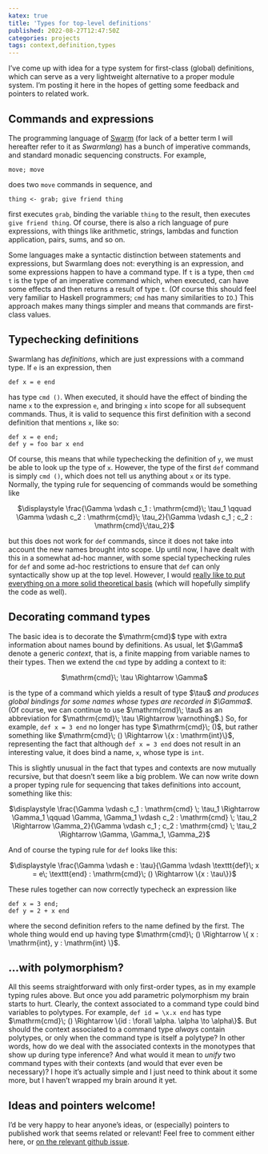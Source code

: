 ```yaml
---
katex: true
title: 'Types for top-level definitions'
published: 2022-08-27T12:47:50Z
categories: projects
tags: context,definition,types
---
```


<p>I’ve come up with idea for a type system for first-class (global) definitions, which can serve as a very lightweight alternative to a proper module system. I’m posting it here in the hopes of getting some feedback and pointers to related work.</p>
<h2 id="commands-and-expressions">Commands and expressions</h2>
<p>The programming language of <a href="https://github.com/swarm-game/swarm/">Swarm</a> (for lack of a better term I will hereafter refer to it as <em>Swarmlang</em>) has a bunch of imperative commands, and standard monadic sequencing constructs. For example,</p>
<pre><code>move; move</code></pre>
<p>does two <code>move</code> commands in sequence, and</p>
<pre><code>thing &lt;- grab; give friend thing</code></pre>
<p>first executes <code>grab</code>, binding the variable <code>thing</code> to the result, then executes <code>give friend thing</code>. Of course, there is also a rich language of pure expressions, with things like arithmetic, strings, lambdas and function application, pairs, sums, and so on.</p>
<p>Some languages make a syntactic distinction between statements and expressions, but Swarmlang does not: everything is an expression, and some expressions happen to have a command type. If <code>t</code> is a type, then <code>cmd t</code> is the type of an imperative command which, when executed, can have some effects and then returns a result of type <code>t</code>. (Of course this should feel very familiar to Haskell programmers; <code>cmd</code> has many similarities to <code>IO</code>.) This approach makes many things simpler and means that commands are first-class values.</p>
<h2 id="typechecking-definitions">Typechecking definitions</h2>
<p>Swarmlang has <em>definitions</em>, which are just expressions with a command type. If <code>e</code> is an expression, then</p>
<pre><code>def x = e end</code></pre>
<p>has type <code>cmd ()</code>. When executed, it should have the effect of binding the name <code>x</code> to the expression <code>e</code>, and bringing <code>x</code> into scope for all subsequent commands. Thus, it is valid to sequence this first definition with a second definition that mentions <code>x</code>, like so:</p>
<pre><code>def x = e end;
def y = foo bar x end</code></pre>
<p>Of course, this means that while typechecking the definition of <code>y</code>, we must be able to look up the type of <code>x</code>. However, the type of the first <code>def</code> command is simply <code>cmd ()</code>, which does not tell us anything about <code>x</code> or its type. Normally, the typing rule for sequencing of commands would be something like</p>
<div style="text-align:center;">
<p>$\displaystyle \frac{\Gamma \vdash c_1 : \mathrm{cmd}\; \tau_1 \qquad \Gamma \vdash c_2 : \mathrm{cmd}\; \tau_2}{\Gamma \vdash c_1 ; c_2 : \mathrm{cmd}\;\tau_2}$</p>
</div>
<p>but this does not work for <code>def</code> commands, since it does not take into account the new names brought into scope. Up until now, I have dealt with this in a somewhat ad-hoc manner, with some special typechecking rules for <code>def</code> and some ad-hoc restrictions to ensure that <code>def</code> can only syntactically show up at the top level. However, I would <a href="https://github.com/swarm-game/swarm/issues/636">really like to put everything on a more solid theoretical basis</a> (which will hopefully simplify the code as well).</p>
<h2 id="decorating-command-types">Decorating command types</h2>
<p>The basic idea is to decorate the $\mathrm{cmd}$ type with extra information about names bound by definitions. As usual, let $\Gamma$ denote a generic <em>context</em>, that is, a finite mapping from variable names to their types. Then we extend the <code>cmd</code> type by adding a context to it:</p>
<div style="text-align:center;">
<p>$\mathrm{cmd}\; \tau \Rightarrow \Gamma$</p>
</div>
<p>is the type of a command which yields a result of type $\tau$ <em>and produces global bindings for some names whose types are recorded in $\Gamma$</em>. (Of course, we can continue to use $\mathrm{cmd}\; \tau$ as an abbreviation for $\mathrm{cmd}\; \tau \Rightarrow \varnothing$.) So, for example, <code>def x = 3 end</code> no longer has type $\mathrm{cmd}\; ()$, but rather something like $\mathrm{cmd}\; () \Rightarrow \{x : \mathrm{int}\}$, representing the fact that although <code>def x = 3 end</code> does not result in an interesting value, it does bind a name, <code>x</code>, whose type is <code>int</code>.</p>
<p>This is slightly unusual in the fact that types and contexts are now mutually recursive, but that doesn’t seem like a big problem. We can now write down a proper typing rule for sequencing that takes definitions into account, something like this:</p>
<div style="text-align:center;">
<p>$\displaystyle \frac{\Gamma \vdash c_1 : \mathrm{cmd} \; \tau_1 \Rightarrow \Gamma_1 \qquad \Gamma, \Gamma_1 \vdash c_2 : \mathrm{cmd} \; \tau_2 \Rightarrow \Gamma_2}{\Gamma \vdash c_1 ; c_2 : \mathrm{cmd} \; \tau_2 \Rightarrow \Gamma, \Gamma_1, \Gamma_2}$</p>
</div>
<p>And of course the typing rule for <code>def</code> looks like this:</p>
<div style="text-align:center;">
<p>$\displaystyle \frac{\Gamma \vdash e : \tau}{\Gamma \vdash \texttt{def}\; x = e\; \texttt{end} : \mathrm{cmd}\; () \Rightarrow \{x : \tau\}}$</p>
</div>
<p>These rules together can now correctly typecheck an expression like</p>
<pre><code>def x = 3 end;
def y = 2 + x end</code></pre>
<p>where the second definition refers to the name defined by the first. The whole thing would end up having type $\mathrm{cmd}\; () \Rightarrow \{ x : \mathrm{int}, y : \mathrm{int} \}$.</p>
<h2 id="with-polymorphism">…with polymorphism?</h2>
<p>All this seems straightforward with only first-order types, as in my example typing rules above. But once you add parametric polymorphism my brain starts to hurt. Clearly, the context associated to a command type could bind variables to polytypes. For example, <code>def id = \x.x end</code> has type $\mathrm{cmd}\; () \Rightarrow \{id : \forall \alpha. \alpha \to \alpha\}$. But should the context associated to a command type <em>always</em> contain polytypes, or only when the command type is itself a polytype? In other words, how do we deal with the associated contexts in the monotypes that show up during type inference? And what would it mean to <em>unify</em> two command types with their contexts (and would that ever even be necessary)? I hope it’s actually simple and I just need to think about it some more, but I haven’t wrapped my brain around it yet.</p>
<h2 id="ideas-and-pointers-welcome">Ideas and pointers welcome!</h2>
<p>I’d be very happy to hear anyone’s ideas, or (especially) pointers to published work that seems related or relevant! Feel free to comment either here, or <a href="https://github.com/swarm-game/swarm/issues/636">on the relevant github issue</a>.</p>

